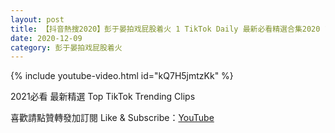 ```yaml
---
layout: post
title: 【抖音熱搜2020】彭于晏拍戏屁股着火 1 TikTok Daily 最新必看精選合集2020 12 09
date: 2020-12-09
category: 彭于晏拍戏屁股着火
---
```


{% include youtube-video.html id="kQ7H5jmtzKk" %}

2021必看 最新精選 Top TikTok Trending Clips

喜歡請點贊轉發加訂閱 Like & Subscribe：[YouTube](https://www.youtube.com/channel/UCAoR7VcanIPd04uEq_GIylA/videos)

